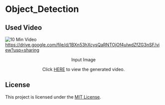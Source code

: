 # Object_Detection

## Used Video
![10 Min Video](https://drive.google.com/uc?id=1BXn53hXcysQaRNTOjOf4uIwdZfZG3nSF)
https://drive.google.com/file/d/1BXn53hXcysQaRNTOjOf4uIwdZfZG3nSF/view?usp=sharing
<tr>
  <td ><center>
    <p>Input Image</p>
  </center></td>
  <td ><center>
    <p>Click <a href="https://drive.google.com/file/d/1BXn53hXcysQaRNTOjOf4uIwdZfZG3nSF/view?usp=sharing">HERE</a> to view the generated video.</p>
  </center></td>
</tr> 

## License
This project is licensed under the [MIT License](LICENSE).
